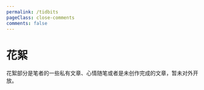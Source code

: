```yaml
---
permalink: /tidbits
pageClass: close-comments
comments: false
---
```


# 花絮

花絮部分是笔者的一些私有文章、心情随笔或者是未创作完成的文章，暂未对外开放。

